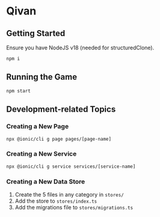 # Qivan

## Getting Started

Ensure you have NodeJS v18 (needed for structuredClone).

`npm i`

## Running the Game

`npm start`


## Development-related Topics

### Creating a New Page

`npx @ionic/cli g page pages/[page-name]`

### Creating a New Service

`npx @ionic/cli g service services/[service-name]`

### Creating a New Data Store

1. Create the 5 files in any category in `stores/`
1. Add the store to `stores/index.ts`
1. Add the migrations file to `stores/migrations.ts`
